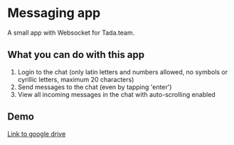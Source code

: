 # Messaging app
A small app with Websocket for Tada.team.

## What you can do with this app
1. Login to the chat (only latin letters and numbers allowed, no symbols or cyrillic letters, maximum 20 characters)
2. Send messages to the chat (even by tapping 'enter')
3. View all incoming messages in the chat with auto-scrolling enabled

## Demo

[Link to google drive](https://drive.google.com/drive/folders/1vxpwZyeXWBhwyAfp2b2YSEP7ugedIqFY?usp=sharing)


